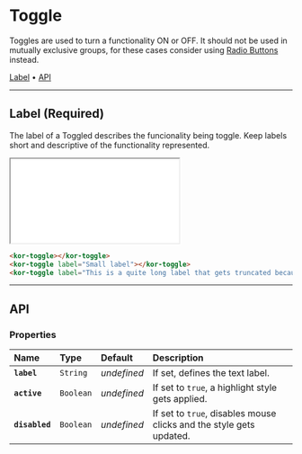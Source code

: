 # Toggle

Toggles are used to turn a functionality ON or OFF. It should not be used in mutually exclusive groups, for these cases consider using [Radio Buttons](components/radio-button) instead.

[Label](components/toggle#label) • [API](components/toggle#api)

---

## Label (Required)

The label of a Toggled describes the funcionality being toggle. Keep labels short and descriptive of the functionality represented.

<iframe src="./assets/docs/components/toggle/label.html"></iframe>

```html
<kor-toggle></kor-toggle>
<kor-toggle label="Small label"></kor-toggle>
<kor-toggle label="This is a quite long label that gets truncated because of its length"></kor-toggle>
```

---

## API

### Properties

| Name | Type | Default | Description |
| :-- | :-- | :-- | :-- |
| **`label`** | `String` | _undefined_ | If set, defines the text label. |
| **`active`** | `Boolean` | _undefined_ | If set to `true`, a highlight style gets applied. |
| **`disabled`** | `Boolean` | _undefined_ | If set to `true`, disables mouse clicks and the style gets updated. |